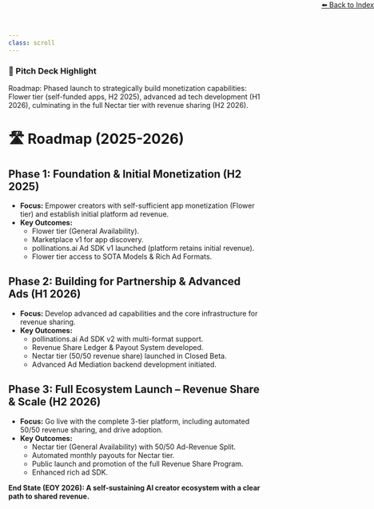 ```yaml
---
class: scroll
---
```


<div style="text-align: right; position: absolute; top: 0; right: 0;">
<a href="/1">⬅️ Back to Index</a>
</div>

<div class="bg-indigo-100 p-4 rounded-lg border-l-4 border-indigo-500 mb-6">
  <h3 class="text-lg font-bold text-indigo-800">🌟 Pitch Deck Highlight</h3>
  <p class="text-indigo-800">Roadmap: Phased launch to strategically build monetization capabilities: Flower tier (self-funded apps, H2 2025), advanced ad tech development (H1 2026), culminating in the full Nectar tier with revenue sharing (H2 2026).</p>
</div>

# 🛣️ **Roadmap (2025-2026)**

## **Phase 1: Foundation & Initial Monetization (H2 2025)**

*   **Focus:** Empower creators with self-sufficient app monetization (Flower tier) and establish initial platform ad revenue.
*   **Key Outcomes:**
    *   Flower tier (General Availability).
    *   Marketplace v1 for app discovery.
    *   pollinations.ai Ad SDK v1 launched (platform retains initial revenue).
    *   Flower tier access to SOTA Models & Rich Ad Formats.

## **Phase 2: Building for Partnership & Advanced Ads (H1 2026)**

*   **Focus:** Develop advanced ad capabilities and the core infrastructure for revenue sharing.
*   **Key Outcomes:**
    *   pollinations.ai Ad SDK v2 with multi-format support.
    *   Revenue Share Ledger & Payout System developed.
    *   Nectar tier (50/50 revenue share) launched in Closed Beta.
    *   Advanced Ad Mediation backend development initiated.

## **Phase 3: Full Ecosystem Launch – Revenue Share & Scale (H2 2026)**

*   **Focus:** Go live with the complete 3-tier platform, including automated 50/50 revenue sharing, and drive adoption.
*   **Key Outcomes:**
    *   Nectar tier (General Availability) with 50/50 Ad-Revenue Split.
    *   Automated monthly payouts for Nectar tier.
    *   Public launch and promotion of the full Revenue Share Program.
    *   Enhanced rich ad SDK.

**End State (EOY 2026): A self-sustaining AI creator ecosystem with a clear path to shared revenue.**